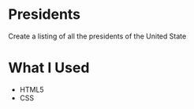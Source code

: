 # Presidents
Create a listing of all the presidents of the United State

# What I Used

* HTML5
* CSS
